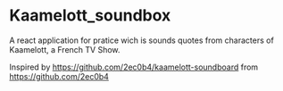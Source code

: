 # Kaamelott_soundbox

A react application for pratice wich is sounds quotes from characters of Kaamelott, a French TV Show.

Inspired by https://github.com/2ec0b4/kaamelott-soundboard from https://github.com/2ec0b4
